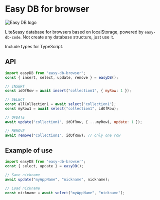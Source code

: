 # Easy DB for browser

![Easy DB logo](https://ingslonik.github.io/easy-db/logo.svg "Easy DB logo")

Lite&easy database for browsers based on localStorage, powered by `easy-db-code`.
Not create any database structure, just use it.

Include types for TypeScript.

## API

```js
import easyDB from "easy-db-browser";
const { insert, select, update, remove } = easyDB();

// INSERT
const idOfRow = await insert("collection1", { myRow: 1 });

// SELECT
const allCollection1 = await select("collection1");
const myRow1 = await select("collection1", idOfRow);

// UPDATE
await update("collection1", idOfRow, { ...myRow1, update: 1 });

// REMOVE
await remove("collection1", idOfRow); // only one row
```

## Example of use

```js
import easyDB from "easy-db-browser";
const { select, update } = easyDB();

// Save nickname 
await update("myAppName", "nickname", nickname);

// Load nickname
const nickname = await select("myAppName", "nickname");
```
